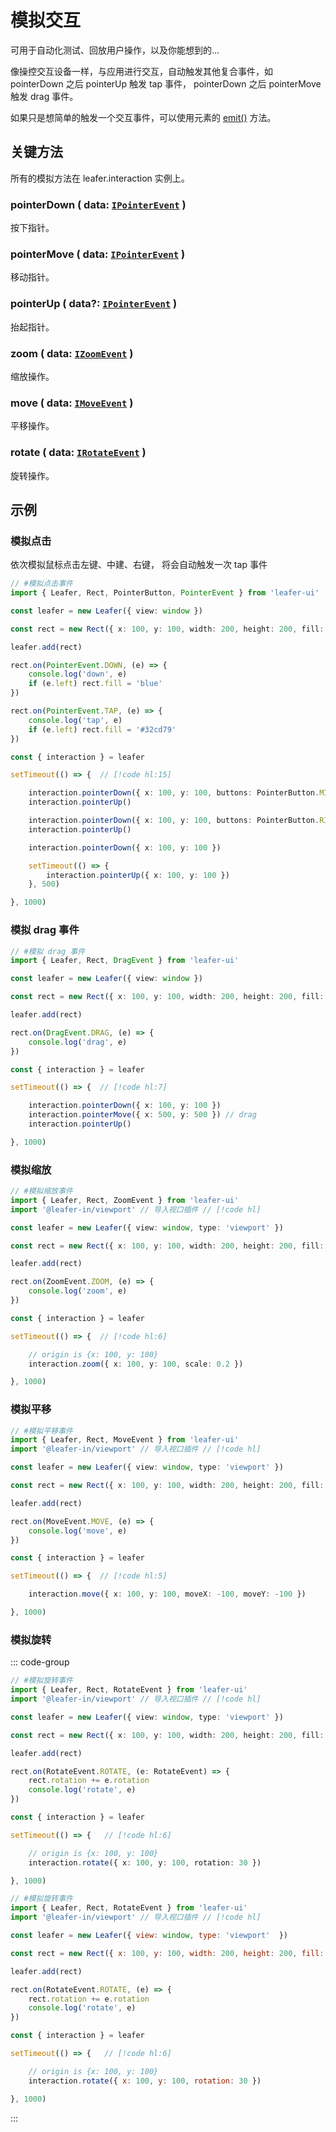 # 模拟交互

可用于自动化测试、回放用户操作，以及你能想到的...

像操控交互设备一样，与应用进行交互，自动触发其他复合事件，如 pointerDown 之后 pointerUp 触发 tap 事件， pointerDown 之后 pointerMove 触发 drag 事件。

如果只是想简单的触发一个交互事件，可以使用元素的 [emit()](/reference/UI/emit.md) 方法。

## 关键方法

所有的模拟方法在 leafer.interaction 实例上。

### pointerDown ( data: [`IPointerEvent`](/api/interfaces/IPointerEvent.md) )

按下指针。

### pointerMove ( data: [`IPointerEvent`](/api/interfaces/IPointerEvent.md) )

移动指针。

### pointerUp ( data?: [`IPointerEvent`](/api/interfaces/IPointerEvent.md) )

抬起指针。

### zoom ( data: [`IZoomEvent`](/api/interfaces/IZoomEvent.md) )

缩放操作。

### move ( data: [`IMoveEvent`](/api/interfaces/IMoveEvent.md) )

平移操作。

### rotate ( data: [`IRotateEvent`](/api/interfaces/IRotateEvent.md) )

旋转操作。

## 示例

### 模拟点击

依次模拟鼠标点击左键、中建、右键， 将会自动触发一次 tap 事件

```ts
// #模拟点击事件
import { Leafer, Rect, PointerButton, PointerEvent } from 'leafer-ui'

const leafer = new Leafer({ view: window })

const rect = new Rect({ x: 100, y: 100, width: 200, height: 200, fill: '#32cd79' })

leafer.add(rect)

rect.on(PointerEvent.DOWN, (e) => {
    console.log('down', e)
    if (e.left) rect.fill = 'blue'
})

rect.on(PointerEvent.TAP, (e) => {
    console.log('tap', e)
    if (e.left) rect.fill = '#32cd79'
})

const { interaction } = leafer

setTimeout(() => {  // [!code hl:15]

    interaction.pointerDown({ x: 100, y: 100, buttons: PointerButton.MIDDLE })
    interaction.pointerUp()

    interaction.pointerDown({ x: 100, y: 100, buttons: PointerButton.RIGHT })
    interaction.pointerUp()

    interaction.pointerDown({ x: 100, y: 100 })

    setTimeout(() => {
        interaction.pointerUp({ x: 100, y: 100 })
    }, 500)

}, 1000)
```

### 模拟 drag 事件

```ts
// #模拟 drag 事件
import { Leafer, Rect, DragEvent } from 'leafer-ui'

const leafer = new Leafer({ view: window })

const rect = new Rect({ x: 100, y: 100, width: 200, height: 200, fill: '#32cd79', draggable: true })

leafer.add(rect)

rect.on(DragEvent.DRAG, (e) => {
    console.log('drag', e)
})

const { interaction } = leafer

setTimeout(() => {  // [!code hl:7]

    interaction.pointerDown({ x: 100, y: 100 })
    interaction.pointerMove({ x: 500, y: 500 }) // drag
    interaction.pointerUp()

}, 1000)
```

### 模拟缩放

```ts
// #模拟缩放事件
import { Leafer, Rect, ZoomEvent } from 'leafer-ui'
import '@leafer-in/viewport' // 导入视口插件 // [!code hl]

const leafer = new Leafer({ view: window, type: 'viewport' })

const rect = new Rect({ x: 100, y: 100, width: 200, height: 200, fill: '#32cd79' })

leafer.add(rect)

rect.on(ZoomEvent.ZOOM, (e) => {
    console.log('zoom', e)
})

const { interaction } = leafer

setTimeout(() => {  // [!code hl:6]

    // origin is {x: 100, y: 100}
    interaction.zoom({ x: 100, y: 100, scale: 0.2 })

}, 1000)
```

### 模拟平移

```ts
// #模拟平移事件
import { Leafer, Rect, MoveEvent } from 'leafer-ui'
import '@leafer-in/viewport' // 导入视口插件 // [!code hl]

const leafer = new Leafer({ view: window, type: 'viewport' })

const rect = new Rect({ x: 100, y: 100, width: 200, height: 200, fill: '#32cd79' })

leafer.add(rect)

rect.on(MoveEvent.MOVE, (e) => {
    console.log('move', e)
})

const { interaction } = leafer

setTimeout(() => {  // [!code hl:5]

    interaction.move({ x: 100, y: 100, moveX: -100, moveY: -100 })

}, 1000)
```

### 模拟旋转

::: code-group
```ts
// #模拟旋转事件
import { Leafer, Rect, RotateEvent } from 'leafer-ui'
import '@leafer-in/viewport' // 导入视口插件 // [!code hl]

const leafer = new Leafer({ view: window, type: 'viewport' })

const rect = new Rect({ x: 100, y: 100, width: 200, height: 200, fill: '#32cd79' })

leafer.add(rect)

rect.on(RotateEvent.ROTATE, (e: RotateEvent) => {
    rect.rotation += e.rotation
    console.log('rotate', e)
})

const { interaction } = leafer

setTimeout(() => {   // [!code hl:6]

    // origin is {x: 100, y: 100}
    interaction.rotate({ x: 100, y: 100, rotation: 30 })

}, 1000)
```
```js
// #模拟旋转事件
import { Leafer, Rect, RotateEvent } from 'leafer-ui'
import '@leafer-in/viewport' // 导入视口插件 // [!code hl]

const leafer = new Leafer({ view: window, type: 'viewport'  })

const rect = new Rect({ x: 100, y: 100, width: 200, height: 200, fill: '#32cd79' })

leafer.add(rect)

rect.on(RotateEvent.ROTATE, (e) => {
    rect.rotation += e.rotation
    console.log('rotate', e)
})

const { interaction } = leafer

setTimeout(() => {   // [!code hl:6]

    // origin is {x: 100, y: 100}
    interaction.rotate({ x: 100, y: 100, rotation: 30 })

}, 1000)
```
:::
